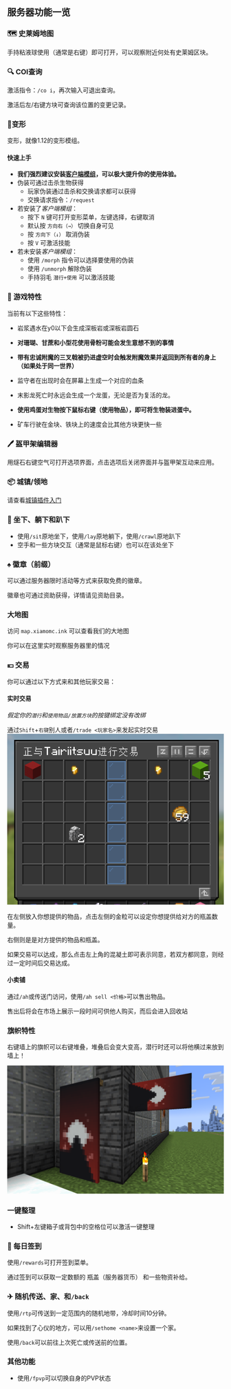 ## 服务器功能一览

### 🗺 史莱姆地图

手持粘液球使用（通常是右键）即可打开，可以观察附近何处有史莱姆区块。

### 🔍 COI查询

激活指令：`/co i`，再次输入可退出查询。

激活后左/右键方块可查询该位置的变更记录。

###  🥨变形

变形，就像1.12的变形模组。

#### 快速上手
- **我们强烈建议安装[客户端模组](https://modrinth.com/mod/feathermorphclient)，可以极大提升你的使用体验。**
- 伪装可通过击杀生物获得
    - 玩家伪装通过击杀和交换请求都可以获得
    - 交换请求指令：`/request`
- 若安装了*客户端模组*：
    - 按下 `N` 键可打开变形菜单，左键选择，右键取消
    - 默认按 `方向右（→）` 切换自身可见
    - 按 `方向下（↓）` 取消伪装
    - 按 `V` 可激活技能
- 若未安装*客户端模组*：
    - 使用 `/morph` 指令可以选择要使用的伪装
    - 使用 `/unmorph` 解除伪装
    - 手持羽毛 `潜行+使用` 可以激活技能

### 🌭 游戏特性

当前有以下这些特性：

- 岩浆遇水在y0以下会生成深板岩或深板岩圆石

- **对珊瑚、甘蔗和小型花使用骨粉可能会发生意想不到的事情**

- **带有忠诚附魔的三叉戟被扔进虚空时会触发附魔效果并返回到所有者的身上（如果处于同一世界）**

- 监守者在出现时会在屏幕上生成一个对应的血条

- 末影龙死亡时永远会生成一个龙蛋，无论是否为复活的龙。

- **使用鸡蛋对生物按下鼠标右键（使用物品），即可将生物装进蛋中。**

- 矿车行驶在金块、铁块上的速度会比其他方块更快一些

### 🖊 盔甲架编辑器

用燧石右键空气可打开选项界面，点击选项后关闭界面并与盔甲架互动来应用。

### 📦 城镇/领地

请查看[城镇插件入门](TownyWiki.md)

### 💺 坐下、躺下和趴下

- 使用`/sit`原地坐下，使用`/lay`原地躺下，使用`/crawl`原地趴下
- 空手和一些方块交互（通常是鼠标右键）也可以在该处坐下

### ♠️ 徽章（前缀）

可以通过服务器限时活动等方式来获取免费的徽章。

徽章也可通过资助获得，详情请见资助目录。

### 大地图
访问 `map.xiamomc.ink` 可以查看我们的大地图

你可以在这里实时观察服务器里的情况

### 💴 交易

你可以通过以下方式来和其他玩家交易：

#### 实时交易
*假定你的`潜行`和`使用物品/放置方块`的按键绑定没有改绑*

通过`Shift`+`右键`别人或者`/trade <玩家名>`来发起实时交易
![实时交易](./assets/rt_trade.png)

在左侧放入你想提供的物品，点击左侧的金粒可以设定你想提供给对方的瓶盖数量。

右侧则是是对方提供的物品和瓶盖。

如果交易可以达成，那么点击左上角的混凝土即可表示同意，若双方都同意，则经过一定时间后交易达成。

#### 小卖铺

通过`/ah`或传送门访问，使用`/ah sell <价格>`可以售出物品。

售出后将会在市场上展示一段时间可供他人购买，而后会进入回收站

### 旗帜特性

右键墙上的旗帜可以右键堆叠，堆叠后会变大变高，潜行时还可以将他横过来放到墙上！

![banner](./assets/banner.png)

### 一键整理

- Shift+左键箱子或背包中的空格位可以激活一键整理

### 📅 每日签到

使用`/rewards`可打开签到菜单。

通过签到可以获取一定数额的 瓶盖（服务器货币） 和一些物资补给。

### ✈ 随机传送、家、和`/back`

使用`/rtp`可传送到一定范围内的随机地带，冷却时间10分钟。

如果找到了心仪的地方，可以用`/sethome <name>`来设置一个家。

使用`/back`可以前往上次死亡或传送前的位置。

### 其他功能
- 使用`/fpvp`可以切换自身的PVP状态
